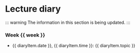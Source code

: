 <!-- Source data can be edited in /data/diary.csv -->

<script setup>
import { data } from '../data/csv.data.ts'
const weeks = data.diary.map( (el) => el.week ).filter((value, index, array) => array.indexOf(value) === index);
</script>

# Lecture diary

::: warning
The information in this section is being updated.
:::

<div v-if="data.diary">
<div v-for="week in weeks">

### Week {{ week }}

<ul>
  <li  v-for="diaryItem in data.diary.filter((el) => el.week == week )">
    {{ diaryItem.date }}, {{ diaryItem.time }}: {{ diaryItem.topic }}
  </li>
</ul>

</div>
</div>
